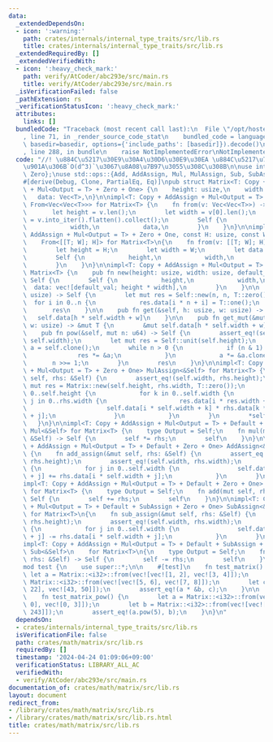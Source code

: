 ```yaml
---
data:
  _extendedDependsOn:
  - icon: ':warning:'
    path: crates/internals/internal_type_traits/src/lib.rs
    title: crates/internals/internal_type_traits/src/lib.rs
  _extendedRequiredBy: []
  _extendedVerifiedWith:
  - icon: ':heavy_check_mark:'
    path: verify/AtCoder/abc293e/src/main.rs
    title: verify/AtCoder/abc293e/src/main.rs
  _isVerificationFailed: false
  _pathExtension: rs
  _verificationStatusIcon: ':heavy_check_mark:'
  attributes:
    links: []
  bundledCode: "Traceback (most recent call last):\n  File \"/opt/hostedtoolcache/Python/3.10.14/x64/lib/python3.10/site-packages/onlinejudge_verify/documentation/build.py\"\
    , line 71, in _render_source_code_stat\n    bundled_code = language.bundle(stat.path,\
    \ basedir=basedir, options={'include_paths': [basedir]}).decode()\n  File \"/opt/hostedtoolcache/Python/3.10.14/x64/lib/python3.10/site-packages/onlinejudge_verify/languages/rust.py\"\
    , line 288, in bundle\n    raise NotImplementedError\nNotImplementedError\n"
  code: "//! \u884C\u5217\u30E9\u30A4\u30D6\u30E9\u30EA \u884C\u5217\u7A4D\u306F\u666E\
    \u901A\u306B`O(d^3)`\u3067\u8A08\u7B97\u3055\u308C\u308B\n\nuse internal_type_traits::{One,\
    \ Zero};\nuse std::ops::{Add, AddAssign, Mul, MulAssign, Sub, SubAssign};\n\n\
    #[derive(Debug, Clone, PartialEq, Eq)]\npub struct Matrix<T: Copy + AddAssign\
    \ + Mul<Output = T> + Zero + One> {\n    height: usize,\n    width: usize,\n \
    \   data: Vec<T>,\n}\n\nimpl<T: Copy + AddAssign + Mul<Output = T> + Zero + One>\
    \ From<Vec<Vec<T>>> for Matrix<T> {\n    fn from(v: Vec<Vec<T>>) -> Self {\n \
    \       let height = v.len();\n        let width = v[0].len();\n        let data\
    \ = v.into_iter().flatten().collect();\n        Self {\n            height,\n\
    \            width,\n            data,\n        }\n    }\n}\n\nimpl<T: Copy +\
    \ AddAssign + Mul<Output = T> + Zero + One, const H: usize, const W: usize>\n\
    \    From<[[T; W]; H]> for Matrix<T>\n{\n    fn from(v: [[T; W]; H]) -> Self {\n\
    \        let height = H;\n        let width = W;\n        let data = v.into_iter().flatten().collect();\n\
    \        Self {\n            height,\n            width,\n            data,\n\
    \        }\n    }\n}\n\nimpl<T: Copy + AddAssign + Mul<Output = T> + Zero + One>\
    \ Matrix<T> {\n    pub fn new(height: usize, width: usize, default_val: T) ->\
    \ Self {\n        Self {\n            height,\n            width,\n          \
    \  data: vec![default_val; height * width],\n        }\n    }\n\n    pub fn unit(n:\
    \ usize) -> Self {\n        let mut res = Self::new(n, n, T::zero());\n      \
    \  for i in 0..n {\n            res.data[i * n + i] = T::one();\n        }\n \
    \       res\n    }\n\n    pub fn get(&self, h: usize, w: usize) -> T {\n     \
    \   self.data[h * self.width + w]\n    }\n\n    pub fn get_mut(&mut self, h: usize,\
    \ w: usize) -> &mut T {\n        &mut self.data[h * self.width + w]\n    }\n\n\
    \    pub fn pow(&self, mut n: u64) -> Self {\n        assert_eq!(self.height,\
    \ self.width);\n        let mut res = Self::unit(self.height);\n        let mut\
    \ a = self.clone();\n        while n > 0 {\n            if (n & 1) == 1 {\n  \
    \              res *= &a;\n            }\n            a *= &a.clone();\n     \
    \       n >>= 1;\n        }\n        res\n    }\n}\n\nimpl<T: Copy + AddAssign\
    \ + Mul<Output = T> + Zero + One> MulAssign<&Self> for Matrix<T> {\n    fn mul_assign(&mut\
    \ self, rhs: &Self) {\n        assert_eq!(self.width, rhs.height);\n        let\
    \ mut res = Matrix::new(self.height, rhs.width, T::zero());\n        for i in\
    \ 0..self.height {\n            for k in 0..self.width {\n                for\
    \ j in 0..rhs.width {\n                    res.data[i * res.width + j] +=\n  \
    \                      self.data[i * self.width + k] * rhs.data[k * rhs.width\
    \ + j];\n                }\n            }\n        }\n        *self = res;\n \
    \   }\n}\n\nimpl<T: Copy + AddAssign + Mul<Output = T> + Default + Zero + One>\
    \ Mul<&Self> for Matrix<T> {\n    type Output = Self;\n    fn mul(mut self, rhs:\
    \ &Self) -> Self {\n        self *= rhs;\n        self\n    }\n}\n\nimpl<T: Copy\
    \ + AddAssign + Mul<Output = T> + Default + Zero + One> AddAssign<&Self> for Matrix<T>\
    \ {\n    fn add_assign(&mut self, rhs: &Self) {\n        assert_eq!(self.height,\
    \ rhs.height);\n        assert_eq!(self.width, rhs.width);\n        for i in 0..self.height\
    \ {\n            for j in 0..self.width {\n                self.data[i * self.width\
    \ + j] += rhs.data[i * self.width + j];\n            }\n        }\n    }\n}\n\n\
    impl<T: Copy + AddAssign + Mul<Output = T> + Default + Zero + One> Add<&Self>\
    \ for Matrix<T> {\n    type Output = Self;\n    fn add(mut self, rhs: &Self) ->\
    \ Self {\n        self += rhs;\n        self\n    }\n}\n\nimpl<T: Copy + AddAssign\
    \ + Mul<Output = T> + Default + SubAssign + Zero + One> SubAssign<&Self>\n   \
    \ for Matrix<T>\n{\n    fn sub_assign(&mut self, rhs: &Self) {\n        assert_eq!(self.height,\
    \ rhs.height);\n        assert_eq!(self.width, rhs.width);\n        for i in 0..self.height\
    \ {\n            for j in 0..self.width {\n                self.data[i * self.width\
    \ + j] -= rhs.data[i * self.width + j];\n            }\n        }\n    }\n}\n\n\
    impl<T: Copy + AddAssign + Mul<Output = T> + Default + SubAssign + Zero + One>\
    \ Sub<&Self>\n    for Matrix<T>\n{\n    type Output = Self;\n    fn sub(mut self,\
    \ rhs: &Self) -> Self {\n        self -= rhs;\n        self\n    }\n}\n\n#[cfg(test)]\n\
    mod test {\n    use super::*;\n\n    #[test]\n    fn test_matrix() {\n       \
    \ let a = Matrix::<i32>::from(vec![vec![1, 2], vec![3, 4]]);\n        let b =\
    \ Matrix::<i32>::from(vec![vec![5, 6], vec![7, 8]]);\n        let c = Matrix::<i32>::from(vec![vec![19,\
    \ 22], vec![43, 50]]);\n        assert_eq!(a * &b, c);\n    }\n\n    #[test]\n\
    \    fn test_matrix_pow() {\n        let a = Matrix::<i32>::from(vec![vec![2,\
    \ 0], vec![0, 3]]);\n        let b = Matrix::<i32>::from(vec![vec![32, 0], vec![0,\
    \ 243]]);\n        assert_eq!(a.pow(5), b);\n    }\n}\n"
  dependsOn:
  - crates/internals/internal_type_traits/src/lib.rs
  isVerificationFile: false
  path: crates/math/matrix/src/lib.rs
  requiredBy: []
  timestamp: '2024-04-24 01:09:06+09:00'
  verificationStatus: LIBRARY_ALL_AC
  verifiedWith:
  - verify/AtCoder/abc293e/src/main.rs
documentation_of: crates/math/matrix/src/lib.rs
layout: document
redirect_from:
- /library/crates/math/matrix/src/lib.rs
- /library/crates/math/matrix/src/lib.rs.html
title: crates/math/matrix/src/lib.rs
---
```

